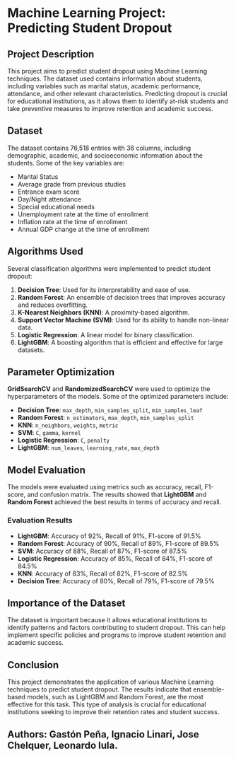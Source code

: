 # Machine Learning Project: Predicting Student Dropout

## Project Description
This project aims to predict student dropout using Machine Learning techniques. The dataset used contains information about students, including variables such as marital status, academic performance, attendance, and other relevant characteristics. Predicting dropout is crucial for educational institutions, as it allows them to identify at-risk students and take preventive measures to improve retention and academic success.

## Dataset
The dataset contains 76,518 entries with 36 columns, including demographic, academic, and socioeconomic information about the students. Some of the key variables are:
- Marital Status
- Average grade from previous studies
- Entrance exam score
- Day/Night attendance
- Special educational needs
- Unemployment rate at the time of enrollment
- Inflation rate at the time of enrollment
- Annual GDP change at the time of enrollment

## Algorithms Used
Several classification algorithms were implemented to predict student dropout:
1. **Decision Tree**: Used for its interpretability and ease of use.
2. **Random Forest**: An ensemble of decision trees that improves accuracy and reduces overfitting.
3. **K-Nearest Neighbors (KNN)**: A proximity-based algorithm.
4. **Support Vector Machine (SVM)**: Used for its ability to handle non-linear data.
5. **Logistic Regression**: A linear model for binary classification.
6. **LightGBM**: A boosting algorithm that is efficient and effective for large datasets.

## Parameter Optimization
**GridSearchCV** and **RandomizedSearchCV** were used to optimize the hyperparameters of the models. Some of the optimized parameters include:
- **Decision Tree**: `max_depth`, `min_samples_split`, `min_samples_leaf`
- **Random Forest**: `n_estimators`, `max_depth`, `min_samples_split`
- **KNN**: `n_neighbors`, `weights`, `metric`
- **SVM**: `C`, `gamma`, `kernel`
- **Logistic Regression**: `C`, `penalty`
- **LightGBM**: `num_leaves`, `learning_rate`, `max_depth`

## Model Evaluation
The models were evaluated using metrics such as accuracy, recall, F1-score, and confusion matrix. The results showed that **LightGBM** and **Random Forest** achieved the best results in terms of accuracy and recall.

### Evaluation Results
- **LightGBM**: Accuracy of 92%, Recall of 91%, F1-score of 91.5%
- **Random Forest**: Accuracy of 90%, Recall of 89%, F1-score of 89.5%
- **SVM**: Accuracy of 88%, Recall of 87%, F1-score of 87.5%
- **Logistic Regression**: Accuracy of 85%, Recall of 84%, F1-score of 84.5%
- **KNN**: Accuracy of 83%, Recall of 82%, F1-score of 82.5%
- **Decision Tree**: Accuracy of 80%, Recall of 79%, F1-score of 79.5%

## Importance of the Dataset
The dataset is important because it allows educational institutions to identify patterns and factors contributing to student dropout. This can help implement specific policies and programs to improve student retention and academic success.

## Conclusion
This project demonstrates the application of various Machine Learning techniques to predict student dropout. The results indicate that ensemble-based models, such as LightGBM and Random Forest, are the most effective for this task. This type of analysis is crucial for educational institutions seeking to improve their retention rates and student success.

## Authors: Gastón Peña, Ignacio Linari, Jose Chelquer, Leonardo Iula.
